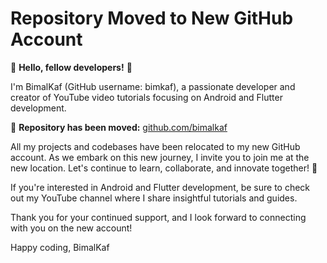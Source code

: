 # Repository Moved to New GitHub Account

👋 **Hello, fellow developers!** 👋

I'm BimalKaf (GitHub username: bimkaf), a passionate developer and creator of YouTube video tutorials focusing on Android and Flutter development.

🔗 **Repository has been moved:** [github.com/bimalkaf](https://github.com/bimalkaf)

All my projects and codebases have been relocated to my new GitHub account. As we embark on this new journey, I invite you to join me at the new location. Let's continue to learn, collaborate, and innovate together! 🚀

If you're interested in Android and Flutter development, be sure to check out my YouTube channel where I share insightful tutorials and guides.

Thank you for your continued support, and I look forward to connecting with you on the new account!

Happy coding,
BimalKaf
